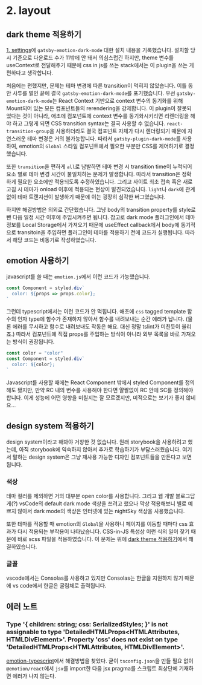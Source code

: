 #     2. layout
##    dark theme 적용하기
[1. settings](./1_settings.md)에 `gatsby-emotion-dark-mode` 대한 설치 내용을 기록했습니다. 설치할 당시 기준으로 다운로드 수가 11밖에 안 돼서 의심스럽긴 하지만, theme 변수를 useContext로 전달해주기 때문에 css in js를 쓰는 stack에서는 이 plugin을 쓰는 게 편하다고 생각합니다.

처음에는 편했지만, 문제는 테마 변경에 따른 transition이 먹히지 않았습니다. 이틀 동안 사투를 벌인 끝에 결국 `gatsby-emotion-dark-mode`를 포기했습니다. 우선 `gatsby-emotion-dark-mode`는 React Context 기반으로 context 변수의 동기화를 위해 Mount되어 있는 모든 컴포넌트들의 rerendering을 강제합니다. 이 plugin이 잘못되었다는 것이 아니라, 애초에 컴포넌트에 context 변수를 동기화시키리면 리렌더링을 해야 하고 그렇게 되면 CSS transition syntax는 결국 사용할 수 없습니다. `react-transition-group`을 사용하더라도 결국 컴포넌트 자체가 다시 렌더링되기 때문에 자연스러운 테마 변경은 거의 불가능합니다.
따라서 `gatsby-plugin-dark-mode`를 사용하여, emotion의 `Global` 스타일 컴포넌트에서 필요한 부분만 CSS를 제어하기로 결정했습니다.

또한 `transition`을 편하게 `all`로 남발하면 테마 변경 시 transition time이 누적되어 요소 별로 테마 변경 시간이 불일치하는 문제가 발생합니다. 따라서 transition은 정확하게 필요한 요소에만 적용되도록 수정하였습니다. 그리고 사이트 최초 접속 혹은 새로고침 시 테마가 onload 이후에 적용되는 현상이 발견되었습니다. `light`나 `dark`에 관계없이 테마 트랜지션이 발생하기 때문에 이는 굉장히 심각한 버그였습니다.

하지만 해결방법은 의외로 간단했습니다. 그냥 body의 transition property를 style로 뺀 다음 일정 시간 이후에 주입시켜주면 됩니다. 참고로 dark mode 플러그인에서 테마 정보를 Local Storage에서 가져오기 때문에 useEffect callback에서 body에 동기적으로 transitoin을 주입하면 플러그인이 테마를 적용하기 전에 코드가 실행됩니다. 따라서 해당 코드는 비동기로 작성하였습니다.

##    emotion 사용하기
javascript를 쓸 때는 `emotion.js`에서 이런 코드가 가능했습니다.
```javascript
const Component = styled.div`
  color: ${props => props.color};
`
```

그런데 typescript에서는 이런 코드가 안 먹힙니다. 애초에 `css` tagged template 함수의 인자 type에 함수가 존재하지 않아서 함수를 내려보내는 순간 에러가 납니다. (물론 에러를 무시하고 함수로 내려보내도 작동은 해요. 대신 정말 tslint가 미친듯이 울리죠.) 따라서 컴포넌트에 직접 props를 주입하는 방식이 아니라 외부 목록을 바로 가져오는 방식이 권장됩니다.

```typescript
const color = "color"
const Component = styled.div`
  color: ${color};
`
```

Javascript를 사용할 때에는 React Component 밖에서 styled Component를 정의해도 됐지만, 만약 RC 내의 변수를 사용해야 한다면 얄짤없이 RC 안에 SC를 정의해야 합니다. 이게 성능에 어떤 영향을 미칠지는 잘 모르겠지만, 미적으로는 보기가 좋지 않네요...

##    design system 적용하기
design system이라고 해봐야 거창한 것 없습니다. 원래 storybook을 사용하려고 했는데, 아직 storybook에 익숙하지 않아서 추가로 학습하기가 부담스러웠습니다. 여기서 말하는 design system은 그냥 재사용 가능한 디자인 컴포넌트들을 만든다고 보면 됩니다.

###   색상
테마 컬러를 제외하면 거의 대부분 open color를 사용합니다. 그리고 웹 개발 블로그답게(?) vsCode의 default dark mode 색상을 쓰려고 했으나 막상 적용해보니 별로 예쁘지 않아서 dark mode의 색상은 인터넷에 있는 nightSky 색상을 사용했습니다.

또한 테마를 적용할 때 emotion의 `Global`을 사용하니 페이지를 이동할 때마다 css 효과가 다시 적용되는 부작용이 나타났습니다. CSS-in-JS 특성상 이런 식의 일이 잦기 때문에 바로 scss 파일을 적용하였습니다.
이 문제는 위에 [dark theme 적용하기](##dark-theme-적용하기)에서 해결하였습니다.

###   글꼴
vscode에서는 Consolas를 사용하고 있지만 Consolas는 한글을 지원하지 않기 때문에 vs code에서 한글은 굴림체로 출력됩니다.



##   에러 노트
###   Type '{ children: string; css: SerializedStyles; }' is not assignable to type 'DetailedHTMLProps<HTMLAttributes<HTMLDivElement>, HTMLDivElement>'. Property 'css' does not exist on type 'DetailedHTMLProps<HTMLAttributes<HTMLDivElement>, HTMLDivElement>'.

[emotion-typescript](https://emotion.sh/docs/typescript)에서 해결방법을 찾았다. 굳이 `tsconfig.json`을 만들 필요 없이 `@emotion/react`에서 `jsx`를 import한 다음 jsx pragma를 스크립트 최상단에 기재하면 에러가 나지 않는다.